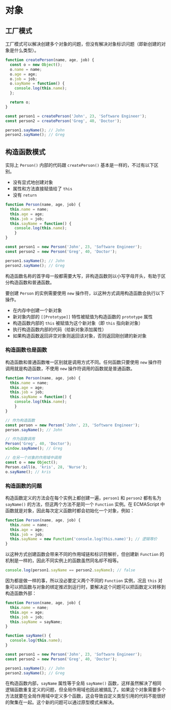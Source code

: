 # 对象

## 工厂模式

工厂模式可以解决创建多个对象的问题，但没有解决对象标识问题（即新创建的对象是什么类型）。

``` javascript
function createPerson(name, age, job) {
  const o = new Object();	
  o.name = name;
  o.age = age;
  o.job = job;
  o.sayName = function() {
    console.log(this.name);
  };

  return o;
}

const person1 = createPerson('John', 23, 'Software Engineer');
const person2 = createPerson('Greg', 40, 'Doctor');

person1.sayName(); // John
person2.sayName(); // Greg
```

## 构造函数模式

实际上 `Person()` 内部的代码跟 `createPerson()` 基本是一样的，不过有以下区别。

- 没有显式地创建对象
- 属性和方法直接赋值给了 `this`
- 没有 `return`

``` javascript
function Person(name, age, job) {
  this.name = name;
  this.age = age;
  this.job = job;
  this.sayName = function() {
    console.log(this.name);
	}
}

const person1 = new Person('John', 23, 'Software Engineer');
const person2 = new Person('Greg', 40, 'Doctor');

person1.sayName(); // John
person2.sayName(); // Greg
```

构造函数名称的首字母一般都需要大写，非构造函数则以小写字母开头，有助于区分构造函数和普通函数。

要创建 `Person` 的实例需要使用 `new` 操作符，以这种方式调用构造函数会执行以下操作。

- 在内存中创建一个新对象
- 新对象内部的 `[[Prototype]]` 特性被赋值为构造函数的 `prototype` 属性
- 构造函数内部的 `this` 被赋值为这个新对象（即 `this` 指向新对象）
- 执行构造函数内部的代码（给新对象添加属性）
- 如果构造函数返回非空对象则返回该对象，否则返回刚创建的新对象

### 构造函数也是函数

构造函数和普通函数唯一区别就是调用方式不同。任何函数只要使用 `new` 操作符调用就是构造函数，不使用 `new` 操作符调用的函数就是普通函数。

``` javascript
function Person(name, age, job) {
  this.name = name;
  this.age = age;
  this.job = job;
  this.sayName = function() {
    console.log(this.name);
	}
}

// 作为构造函数
const person = new Person('John', 23, 'Software Engineer');
person.sayName(); // John

// 作为函数调用
Person('Greg', 40, 'Doctor');
window.sayName(); // Greg

// 在另一个对象的作用域中调用
const o = new Object();
Person.call(o, 'kris', 28, 'Nurse');
o.sayName(); // kris
```

### 构造函数的问题

构造函数定义的方法会在每个实例上都创建一遍，`person1` 和 `person2` 都有名为 `sayName()` 的方法，但这两个方法不是同一个 `Function` 实例。在 ECMAScript 中函数就是对象，因此每次定义函数时都会初始化一个对象，例如：

``` javascript
function Person(name, age, job) {
  this.name = name;
  this.age = age;
  this.job = job;
  this.sayName = new Function('console.log(this.name)'); // 逻辑等价
}
```

以这种方式创建函数会带来不同的作用域链和标识符解析，但创建新 `Function` 的机制是一样的，因此不同实例上的函数虽然同名却不相等。

``` javascript
console.log(person1.sayName == person2.sayName); // false
```

因为都是做一样的事，所以没必要定义两个不同的 `Function` 实例，况且 `this` 对象可以把函数与对象的绑定推迟到运行时，要解决这个问题可以把函数定义转移到构造函数外部：

``` javascript
function Person(name, age, job) {
  this.name = name;
  this.age = age;
  this.job = job;
  this.sayName = sayName;
}

function sayName() {
  console.log(this.name);
}

const person1 = new Person('John', 23, 'Software Engineer');
const person2 = new Person('Greg', 40, 'Doctor');

person1.sayName(); // John
person2.sayName(); // Greg
```

在构造函数内部，`sayName` 属性等于全局 `sayName()` 函数，这样虽然解决了相同逻辑函数重复定义的问题，但全局作用域也因此被搞乱了。如果这个对象需要多个方法就要在全局作用域中定义多个函数，这会导致自定义类型引用的代码不能很好的聚集在一起。这个新的问题可以通过原型模式来解决。
